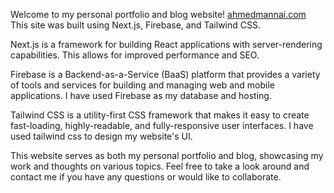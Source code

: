 Welcome to my personal portfolio and blog website! [ahmedmannai.com](https://ahmedmannai.com)  This site was built using Next.js, Firebase, and Tailwind CSS.

Next.js is a framework for building React applications with server-rendering capabilities. This allows for improved performance and SEO.

Firebase is a Backend-as-a-Service (BaaS) platform that provides a variety of tools and services for building and managing web and mobile applications. I have used Firebase as my database and hosting.

Tailwind CSS is a utility-first CSS framework that makes it easy to create fast-loading, highly-readable, and fully-responsive user interfaces. I have used tailwind css to design my website's UI.

This website serves as both my personal portfolio and blog, showcasing my work and thoughts on various topics. Feel free to take a look around and contact me if you have any questions or would like to collaborate.




